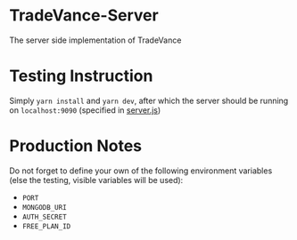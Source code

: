 # TradeVance-Server

The server side implementation of TradeVance

# Testing Instruction

Simply `yarn install` and `yarn dev`, after which the server should be running on `localhost:9090` (specified in [server.js](./src/server.js))

# Production Notes

Do not forget to define your own of the following environment variables (else the testing, visible variables will be used):
* `PORT`
* `MONGODB_URI`
* `AUTH_SECRET`
* `FREE_PLAN_ID`
